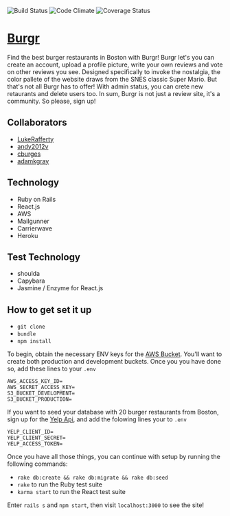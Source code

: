 ![Build Status](https://codeship.com/projects/1a688580-4d43-0135-028e-2a4961856651/status?branch=master)
![Code Climate](https://codeclimate.com/github/LukeRafferty/review_site.png)
![Coverage Status](https://coveralls.io/repos/LukeRafferty/review_site/badge.png)

# [Burgr](https://burgr.herokuapp.com)

Find the best burger restaurants in Boston with Burgr! Burgr let's you can create an account, upload a profile picture, write your own reviews and vote on other reviews you see. Designed specifically to invoke the nostalgia, the color pallete of the website draws from the SNES classic Super Mario. But that's not all Burgr has to offer! With admin status, you can crete new retaurants and delete users too. In sum, Burgr is not just a review site, it's a community. So please, sign up!

## Collaborators
* [LukeRafferty](https://github.com/LukeRafferty)
* [andy2012v](https://github.com/andy2012v)
* [cburges](https://github.com/cburges)
* [adamkgray](https://github.com/adamkgray)

## Technology
* Ruby on Rails
* React.js
* AWS
* Mailgunner
* Carrierwave
* Heroku

## Test Technology
* shoulda
* Capybara
* Jasmine / Enzyme for React.js

## How to get set it up
* `git clone`
* `bundle`
* `npm install`

To begin, obtain the necessary ENV keys for the [AWS Bucket](https://aws.amazon.com/). You'll want to create both production and development buckets. Once you you have done so, add these lines to your `.env`
```
AWS_ACCESS_KEY_ID=
AWS_SECRET_ACCESS_KEY=
S3_BUCKET_DEVELOPMENT=
S3_BUCKET_PRODUCTION=
```

If you want to seed your database with 20 burger restaurants from Boston, sign up for the [Yelp Api](https://www.yelp.com/developers), and add the folowing lines your to `.env`
```
YELP_CLIENT_ID=
YELP_CLIENT_SECRET=
YELP_ACCESS_TOKEN=
```

Once you have all those things, you can continue with setup by running the following commands:
* `rake db:create && rake db:migrate && rake db:seed`
* `rake` to run the Ruby test suite
* `karma start` to run the React test suite

Enter `rails s` and `npm start`, then visit `localhost:3000` to see the site!



